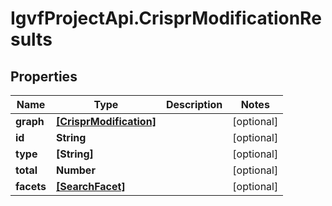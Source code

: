 # IgvfProjectApi.CrisprModificationResults

## Properties

Name | Type | Description | Notes
------------ | ------------- | ------------- | -------------
**graph** | [**[CrisprModification]**](CrisprModification.md) |  | [optional] 
**id** | **String** |  | [optional] 
**type** | **[String]** |  | [optional] 
**total** | **Number** |  | [optional] 
**facets** | [**[SearchFacet]**](SearchFacet.md) |  | [optional] 



